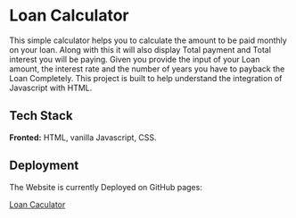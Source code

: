 
# Loan Calculator 
This simple calculator helps you to calculate the amount to be 
paid monthly on your loan. Along with this it will also display 
Total payment and Total interest you will be paying. Given you
provide the input of your Loan amount, the interest rate and 
the number of years you have to payback the Loan Completely.
This project is built to help understand the integration of 
Javascript with HTML. 

## Tech Stack

**Fronted:** HTML, vanilla Javascript, CSS. 

## Deployment

The Website is currently Deployed on GitHub pages:

[Loan Caculator](https://rameshtavishwakarma.github.io/Loan-Calculator-/)


  
